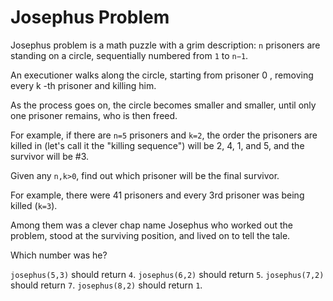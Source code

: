# Josephus Problem

Josephus problem is a math puzzle with a grim description: `n` prisoners are standing on a circle, sequentially numbered from `1` to `n−1`.

An executioner walks along the circle, starting from prisoner 0 , removing every k -th prisoner and killing him.

As the process goes on, the circle becomes smaller and smaller, until only one prisoner remains, who is then freed.

For example, if there are `n=5` prisoners and `k=2`, the order the prisoners are killed in (let's call it the "killing sequence") will be 2, 4, 1, and 5, and the survivor will be #3.

Given any `n,k>0`, find out which prisoner will be the final survivor.

For example, there were 41 prisoners and every 3rd prisoner was being killed (`k=3`).

Among them was a clever chap name Josephus who worked out the problem, stood at the surviving position, and lived on to tell the tale.

Which number was he?

`josephus(5,3)` should return `4`.
`josephus(6,2)` should return `5`.
`josephus(7,2)` should return `7`.
`josephus(8,2)` should return `1`.
